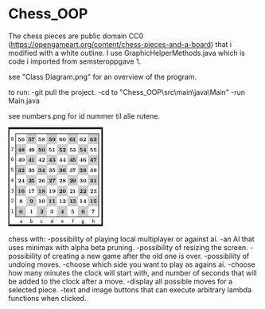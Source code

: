 # Chess_OOP

The chess pieces are public domain CC0 (https://opengameart.org/content/chess-pieces-and-a-board) that i modified with a white outline.
I use GraphicHelperMethods.java which is code i imported from semsteroppgave 1.

see "Class Diagram.png" for an overview of the program.

to run:
 -git pull the project.
 -cd to "Chess_OOP\src\main\java\Main"
 -run Main.java

see numbers.png for id nummer til alle rutene.

![](numbers.png)

chess with:
 -possibility of playing local multiplayer or against ai.
 -an AI that uses minimax with alpha beta pruning.
 -possibility of resizing the screen.
 -possibility of creating a new game after the old one is over.
 -possibility of undoing moves.
 -choose which side you want to play as agains ai.
 -choose how many minutes the clock will start with, and number of seconds that will be added to the clock after a move.
 -display all possible moves for a selected piece.
 -text and image buttons that can execute arbitrary lambda functions when clicked.
